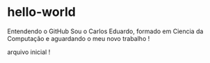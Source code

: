 # hello-world
Entendendo o GitHub
  Sou o Carlos Eduardo, formado em Ciencia da Computação e aguardando o meu novo trabalho !
  
  arquivo inicial !
